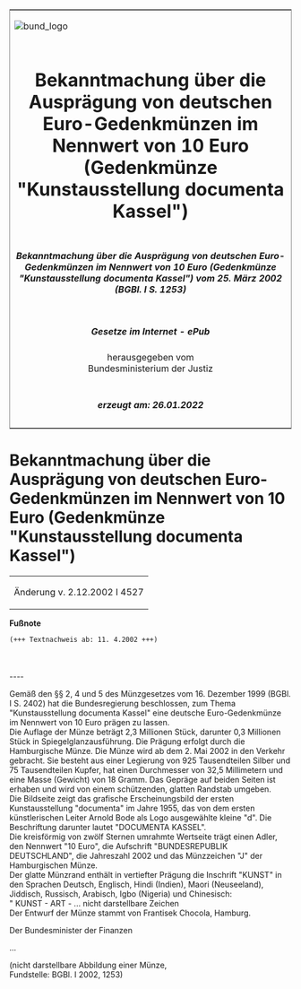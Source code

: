 <span id="DECKBLATT.html"></span>

<table border="0" frame="border" width="100%">

<tr valign="top">

<td align="left">

![bund\_logo](BfJ_2021_Web_de_de.gif)

</td>

<td align="right">

 

</td>

</tr>

<tr align="center" valign="middle">

<td colspan="2">

# Bekanntmachung über die Ausprägung von deutschen Euro-Gedenkmünzen im Nennwert von 10 Euro (Gedenkmünze "Kunstausstellung documenta Kassel")

</td>

</tr>

<tr align="center" valign="middle">

<td colspan="2">

##### Bekanntmachung über die Ausprägung von deutschen Euro-Gedenkmünzen im Nennwert von 10 Euro (Gedenkmünze "Kunstausstellung documenta Kassel") vom 25. März 2002 (BGBl. I S. 1253)

</td>

</tr>

<tr align="center" valign="middle">

<td colspan="2">

  
  

##### Gesetze im Internet - ePub  
  
herausgegeben vom  
Bundesministerium der Justiz

</td>

</tr>

<tr align="center" valign="bottom">

<td colspan="2">

  
  

##### erzeugt am: 26.01.2022

</td>

</tr>

</table>

<span id="BJNR125300002.html"></span>

# Bekanntmachung über die Ausprägung von deutschen Euro-Gedenkmünzen im Nennwert von 10 Euro (Gedenkmünze "Kunstausstellung documenta Kassel")

<div>

<div class="jnhtml">

<table width="100%">

<colgroup>

<col width="10%">

</col>

<col width="90%">

</col>

</colgroup>

<tr>

<td colspan="2">

Änderung v. 2.12.2002 I 4527

</div>

</div>

</td>

</tr>

</table>

</div>

</div>

<div>

  
**Fußnote**

<div class="jnhtml">

<div>

<div class="jurAbsatz">

  

``` 
(+++ Textnachweis ab: 11. 4.2002 +++)

 
```

</div>

</div>

</div>

</div>

<span id="BJNR125300002BJNE000101301.html"></span>

###   
\----

<div>

<div class="jnhtml">

<div>

<div class="jurAbsatz">

Gemäß den §§ 2, 4 und 5 des Münzgesetzes vom 16. Dezember 1999 (BGBl. I
S. 2402) hat die Bundesregierung beschlossen, zum Thema
"Kunstausstellung documenta Kassel" eine deutsche Euro-Gedenkmünze im
Nennwert von 10 Euro prägen zu lassen.  
Die Auflage der Münze beträgt 2,3 Millionen Stück, darunter 0,3
Millionen Stück in Spiegelglanzausführung. Die Prägung erfolgt durch die
Hamburgische Münze. Die Münze wird ab dem 2. Mai 2002 in den Verkehr
gebracht. Sie besteht aus einer Legierung von 925 Tausendteilen Silber
und 75 Tausendteilen Kupfer, hat einen Durchmesser von 32,5 Millimetern
und eine Masse (Gewicht) von 18 Gramm. Das Gepräge auf beiden Seiten ist
erhaben und wird von einem schützenden, glatten Randstab umgeben.  
Die Bildseite zeigt das grafische Erscheinungsbild der ersten
Kunstausstellung "documenta" im Jahre 1955, das von dem ersten
künstlerischen Leiter Arnold Bode als Logo ausgewählte kleine "d". Die
Beschriftung darunter lautet "DOCUMENTA KASSEL".  
Die kreisförmig von zwölf Sternen umrahmte Wertseite trägt einen Adler,
den Nennwert "10 Euro", die Aufschrift "BUNDESREPUBLIK DEUTSCHLAND", die
Jahreszahl 2002 und das Münzzeichen "J" der Hamburgischen Münze.  
Der glatte Münzrand enthält in vertiefter Prägung die Inschrift "KUNST"
in den Sprachen Deutsch, Englisch, Hindi (Indien), Maori (Neuseeland),
Jiddisch, Russisch, Arabisch, Igbo (Nigeria) und Chinesisch:  
" KUNST - ART - ... nicht darstellbare Zeichen  
Der Entwurf der Münze stammt von Frantisek Chocola, Hamburg.

</div>

<div class="jurAbsatz">

Der Bundesminister der Finanzen

</div>

<div class="jurAbsatz">

...

<div class="kommentar_Fundstelle">

(nicht darstellbare Abbildung einer Münze,  
Fundstelle: BGBl. I 2002, 1253)

</div>

</div>

</div>

</div>

</div>

